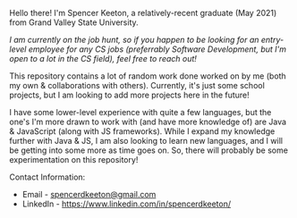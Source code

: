 Hello there! I'm Spencer Keeton, a relatively-recent graduate (May 2021) from Grand Valley State University.

*I am currently on the job hunt, so if you happen to be looking for an entry-level employee for any CS jobs (preferrably Software Development, but I'm open to a lot in the CS field), feel free to reach out!*


This repository contains a lot of random work done worked on by me (both my own & collaborations with others).
Currently, it's just some school projects, but I am looking to add more projects here in the future!

I have some lower-level experience with quite a few languages, but the one's I'm more drawn to work with (and have more knowledge of) are Java & JavaScript (along with JS frameworks). While I expand my knowledge further with Java & JS, I am also looking to learn new languages, and I will be getting into some more as time goes on. So, there will probably be some experimentation on this repository!

Contact Information:
- Email - spencerdkeeton@gmail.com
- LinkedIn - https://www.linkedin.com/in/spencerdkeeton/

